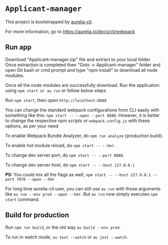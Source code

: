 # `Applicant-manager`

This project is bootstrapped by [aurelia-cli](https://github.com/aurelia/cli).

For more information, go to https://aurelia.io/docs/cli/webpack

## Run app

Download "Applicant-manager.zip" file and extract to your local folder. Once extraction is completed then "Goto -> Applicant-manager" folder and open Git bash or cmd prompt and type "npm install" to download all node modules.

Once all the node modules are successfully download. Run the application using `npm start or au run` or follow below steps.

Run `npm start`, then open `http://localhost:8080`

You can change the standard webpack configurations from CLI easily with something like this: `npm start -- --open --port 8888`. However, it is better to change the respective npm scripts or `webpack.config.js` with these options, as per your need.

To enable Webpack Bundle Analyzer, do `npm run analyze` (production build).

To enable hot module reload, do `npm start -- --hmr`.

To change dev server port, do `npm start -- --port 8888`.

To change dev server host, do `npm start -- --host 127.0.0.1`

**PS:** You could mix all the flags as well, `npm start -- --host 127.0.0.1 --port 7070 --open --hmr`

For long time aurelia-cli user, you can still use `au run` with those arguments like `au run --env prod --open --hmr`. But `au run` now simply executes `npm start` command.

## Build for production

Run `npm run build`, or the old way `au build --env prod`.

To run in watch mode, `au test --watch` or `au jest --watch`.
